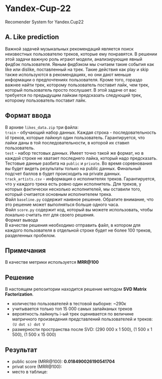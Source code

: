 # Yandex-Cup-22
Recomender System for Yandex.Cup22

## A. Like prediction
Важной задачей музыкальных рекомендаций является поиск неизвестных пользователю треков, которые ему понравятся. В решении этой задачи важную роль играют модели, анализирующие явный фидбэк пользователя. Явным фидбэком мы считаем такие события как like или dislike, поставленный на трек. Такие действия как play и skip также используются в рекомендациях, но они дают меньше информации о предпочтениях пользователя. Кроме того, гораздо важнее найти трек, которому пользователь поставит лайк, чем трек, который пользователь просто послушает. В этой задаче от вас требуется по предыдущим лайкам предсказать следующий трек, которому пользователь поставит лайк.

## Формат ввода
В архиве `likes_data.zip` три файла:  
`train` - обучающий набор данных. Каждая строка - последовательность id треков, которые лайкнул один пользователь. Гарантируется, что лайки даны в той последовательности, в которой их ставил пользователь.  
`test` - набор тестовых данных. Имеет точно такой же формат, но в каждой строке не хватает последнего лайка, который надо предсказать.  
Тестовые данные разбита на `public` и `private`. Во время соревнования вы будет видеть результаты только на public данных. Финальный подсчет баллов в будет происходить на private данных.  
`track_artists.csv` - информация о исполнителях треков. Гарантируется, что у каждого трека есть ровно один исполнитель. Для треков, у которых фактически несколько исполнителей, мы оставили того, который считается основным исполнителем трека.  
Файл `baseline.py` содержит наивное решение. Обратите внимание, что это решение может выполняться больше одного часа.  
Файл `score.py` содержит код, который вы можете использовать, чтобы локально считать mrr для своего решения.  
Формат вывода  
В качестве решения необходимо отправить файл, в котором для каждого пользователя в отдельной строке будет не более 100 треков, разделенных пробелом.  
  
## Примечания  
В качестве метрики используется **MRR@100**  
  
## Решение  
В настоящем репозитории находится решение методом **SVD Matrix Factorization**.  
 - количество пользователей в тестовой выборке: ~290к  
 - учитывается только топ 15 000 самых залайканых треков  
 - вероятность лайкнуть i-ый трек оценивается по величине матричного произведения представлений пользователей и треков: `(U dot s) dot V`
 - размерности пространства после SVD: (290 000 х 1 500), (1 500 х 1 500), (1 500 х 15 000)  
  
## Результат
 - public score (MRR@100): **0.018490026190541704**  
 - privat score (MRR@100):   
 - место в таблице: 
